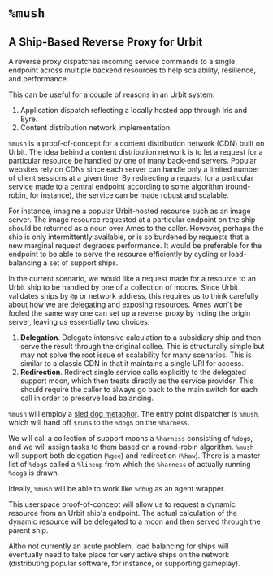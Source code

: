 #   `%mush`
##  A Ship-Based Reverse Proxy for Urbit

A reverse proxy dispatches incoming service commands to a single endpoint
across multiple backend resources to help scalability, resilience, and
performance.

This can be useful for a couple of reasons in an Urbit system:

1. Application dispatch reflecting a locally hosted app through Iris and Eyre.
2. Content distribution network implementation.

`%mush` is a proof-of-concept for a content distribution network (CDN) built
on Urbit.  The idea behind a content distribution network is to let a request
for a particular resource be handled by one of many back-end servers.  Popular
websites rely on CDNs since each server can handle only a limited number of
client sessions at a given time.  By redirecting a request for a particular
service made to a central endpoint according to some algorithm (round-robin, for
instance), the service can be made robust and scalable.

For instance, imagine a popular Urbit-hosted resource such as an image server.
The image resource requested at a particular endpoint on the ship should be
returned as a noun over Ames to the caller.  However, perhaps the ship is only
intermittently available, or is so burdened by requests that a new marginal
request degrades performance.  It would be preferable for the endpoint to be
able to serve the resource efficiently by cycling or load-balancing a set of
support ships.

In the current scenario, we would like a request made for a resource to an Urbit
ship to be handled by one of a collection of moons.  Since Urbit validates ships
by `@p` or network address, this requires us to think carefully about how we are
delegating and exposing resources.  Ames won't be fooled the same way one can
set up a reverse proxy by hiding the origin server, leaving us essentially two
choices:

1.  **Delegation**.  Delegate intensive calculation to a subsidiary ship and
    then serve the result through the original callee.  This is structurally
    simple but may not solve the root issue of scalability for many scenarios.
    This is similar to a classic CDN in that it maintains a single URI for
    access.
2.  **Redirection**.  Redirect single service calls explicitly to the
    delegated support moon, which then treats directly as the service provider.
    This should require the caller to always go back to the main switch for each
    call in order to preserve load balancing.

`%mush` will employ a [sled dog
metaphor](https://www.neewadogs.com/blogs/blog/sled-dog-commands).  The entry
point dispatcher is `%mush`, which will hand off `$run`s to the `%dog`s on the
`%harness`.

We will call a collection of support moons a `%harness` consisting of `%dog`s,
and we will assign tasks to them based on a round-robin algorithm.  `%mush`
will support both delegation (`%gee`) and redirection (`%haw`).  There is a
master list of `%dog`s called a `%lineup` from which the `%harness` of actually
running `%dog`s is drawn.

Ideally, `%mush` will be able to work like `%dbug` as an agent wrapper.

This userspace proof-of-concept will allow us to request a dynamic resource from
an Urbit ship's endpoint.  The actual calculation of the dynamic resource will
be delegated to a moon and then served through the parent ship.

Altho not currently an acute problem, load balancing for ships will eventually
need to take place for very active ships on the network (distributing popular
software, for instance, or supporting gameplay).
